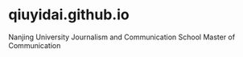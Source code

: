 # qiuyidai.github.io
Nanjing University
Journalism and Communication School
Master of Communication
